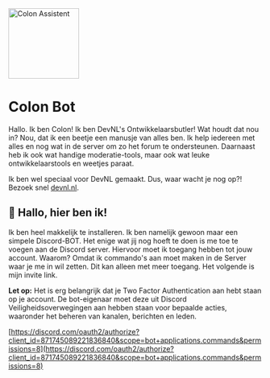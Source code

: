<img src="https://i.imgur.com/XCR2lnU.png" alt="Colon Assistent" width="140" />

# Colon Bot
Hallo. Ik ben Colon! Ik ben DevNL's Ontwikkelaarsbutler! Wat houdt dat nou in? Nou, dat ik een beetje een manusje van alles ben. Ik help iedereen met alles en nog wat in de server om zo het forum te ondersteunen. Daarnaast heb ik ook wat handige moderatie-tools, maar ook wat leuke ontwikkelaarstools en weetjes paraat.

Ik ben wel speciaal voor DevNL gemaakt. Dus, waar wacht je nog op?! Bezoek snel [devnl.nl](https://devnl.nl).

## 👋 Hallo, hier ben ik!
Ik ben heel makkelijk te installeren. Ik ben namelijk gewoon maar een simpele Discord-BOT. Het enige wat jij nog hoeft te doen is me toe te voegen aan de Discord server. Hiervoor moet ik toegang hebben tot jouw account. Waarom? Omdat ik commando's aan moet maken in de Server waar je me in wil zetten. Dit kan alleen met meer toegang. Het volgende is mijn invite link.

**Let op:** Het is erg belangrijk dat je Two Factor Authentication aan hebt staan op je account. De bot-eigenaar moet deze uit Discord Veiligheidsoverwegingen aan hebben staan voor bepaalde acties, waaronder het beheren van kanalen, berichten en leden.

[https://discord.com/oauth2/authorize?client_id=871745089221836840&scope=bot+applications.commands&permissions=8](https://discord.com/oauth2/authorize?client_id=871745089221836840&scope=bot+applications.commands&permissions=8)

